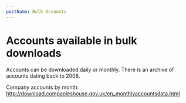 ```yaml
---
postName: Bulk Accounts
---
```


# Accounts available in bulk downloads

Accounts can be downloaded daily or monthly. There is an archive of accounts dating back to 2008.

Company accounts by month: http://download.companieshouse.gov.uk/en_monthlyaccountsdata.html
